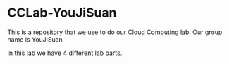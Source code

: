# CCLab-YouJiSuan
This is a repository that we use to do our Cloud Computing lab. Our group name is YouJiSuan

In this lab we have 4 different lab parts.

